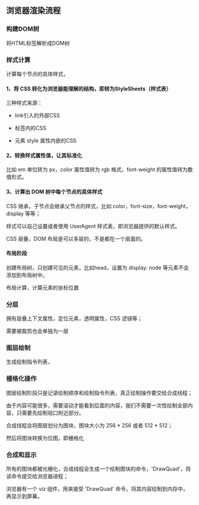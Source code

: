 ## 浏览器渲染流程

### 构建DOM树

将HTML标签解析成DOM树

### 样式计算

计算每个节点的具体样式，

#### 1、将 CSS 转化为浏览器能理解的结构，即转为StyleSheets（样式表）

三种样式来源：

* link引入的外部CSS

* <style></style>标签内的CSS

* 元素 style 属性内嵌的CSS

#### 2、转换样式属性值，让其标准化

比如 em 单位转为 px，color 属性值转为 rgb 格式，font-weight 的属性值转为数值形式。

#### 3、计算出 DOM 树中每个节点的具体样式

CSS 继承，子节点会继承父节点的样式，比如 color，font-size，font-weight，display 等等；

样式可以自己设置或者使用 UserAgent 样式表，即浏览器提供的默认样式。

CSS 层叠，DOM 布局是可以多层的，不是都在一个层面的。

#### 布局阶段

创建布局树，只创建可见的元素，比如head，设置为 display: node 等元素不会添加到布局树中。

布局计算，计算元素的坐标位置

### 分层

拥有层叠上下文属性，定位元素，透明属性，CSS 滤镜等；

需要被裁剪也会单独为一层

### 图层绘制

生成绘制指令列表，

### 栅格化操作

图层绘制阶段只是记录绘制顺序和绘制指令列表，真正绘制操作要交给合成线程；

由于内容可能很多，需要滚动才能看到后面的内容，我们不需要一次性绘制全部内容，只需要先绘制视口附近部分。

合成线程会将图层划分为图块，图块大小为 256 * 256 或者 512 * 512；

然后将图块转换为位图，即栅格化

### 合成和显示

所有的图块都被光栅化，合成线程会生成一个绘制图块的命令，'DrawQuad'，将该命令提交给浏览器进程；

浏览器有一个 viz 组件，用来接受 'DrawQuad' 命令，将其内容绘制到内存中，再显示到屏幕。

